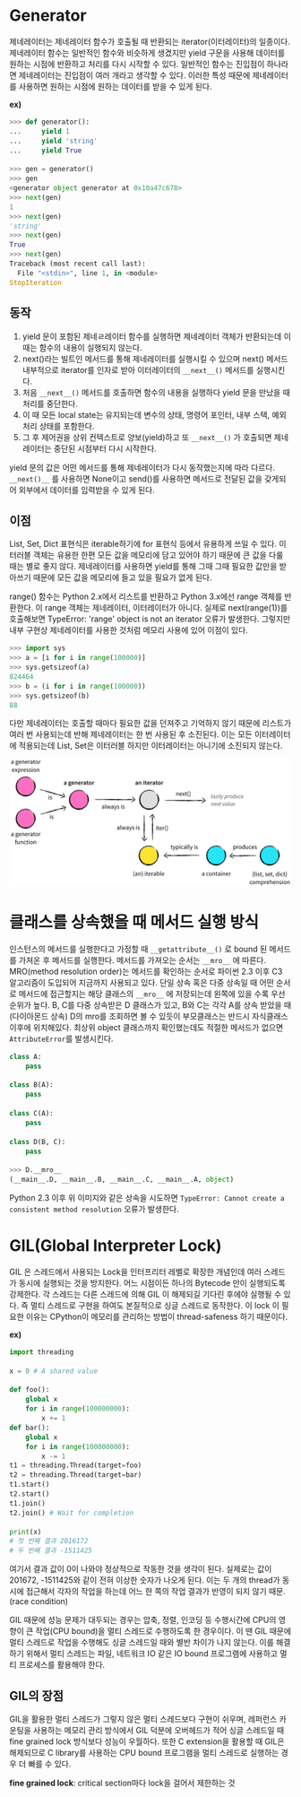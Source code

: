 # Generator

제네레이터는 제네레이터 함수가 호출될 때 반환되는 iterator(이터레이터)의 일종이다. 제네레이터 함수는 일반적인 함수와 비슷하게 생겼지만 yield 구문을 사용해 데이터를 원하는 시점에 반환하고 처리를 다시 시작할 수 있다. 일반적인 함수는 진입점이 하나라면 제네레이터는 진입점이 여러 개라고 생각할 수 있다. 이러한 특성 때문에 제네레이터를 사용하면 원하는 시점에 원하는 데이터를 받을 수 있게 된다.

__ex)__

```python
>>> def generator():
...     yield 1
...     yield 'string'
...     yield True

>>> gen = generator()
>>> gen
<generator object generator at 0x10a47c678>
>>> next(gen)
1
>>> next(gen)
'string'
>>> next(gen)
True
>>> next(gen)
Traceback (most recent call last):
  File "<stdin>", line 1, in <module>
StopIteration
```

## 동작

1. yield 문이 포함된 제네ㄹ레이터 함수를 실행하면 제네레이터 객체가 반환되는데 이 때는 함수의 내용이 실행되지 않는다.
2. next()라는 빌트인 메서드를 통해 제네레이터를 실행시킬 수 있으며 next() 메서드 내부적으로 iterator를 인자로 받아 이터레이터의 `__next__()`  메서드를 실행시킨다.
3. 처음 `__next__()` 메서드를 호출하면 함수의 내용을 실행하다 yield 문을 만났을 때 처리를 중단한다.
4. 이 때 모든 local state는 유지되는데 변수의 상태, 명령어 포인터, 내부 스택, 예외 처리 상태를 포함한다.
5. 그 후 제어권을 상위 컨텍스트로 양보(yield)하고 또 `__next__()` 가 호출되면 제네레이터는 중단된 시점부터 다시 시작한다.

yield 문의 값은 어떤 메서드를 통해 제네레이터가 다시 동작했는지에 따라 다르다. `__next()__` 를 사용하면 None이고 send()를 사용하면 메서드로 전달된 값을 갖게되어 외부에서 데이터를 입력받을 수 있게 된다.



## 이점

List, Set, Dict 표현식은 iterable하기에 for 표현식 등에서 유용하게 쓰일 수 있다. 이터러블 객체는 유용한 한편 모든 값을 메모리에 담고 있어야 하기 때문에 큰 값을 다룰 때는 별로 좋지 않다. 제네레이터를 사용하면 yield를 통해 그때 그때 필요한 값만을 받아쓰기 때문에 모든 값을 메모리에 들고 있을 필요가 없게 된다.



range() 함수는 Python 2.x에서 리스트를 반환하고 Python 3.x에선 range 객체를 반환한다. 이 range 객체는 제네레이터, 이터레이터가 아니다. 실제로 next(range(1))를 호출해보면 TypeError: 'range' object is not an iterator 오류가 발생한다. 그렇지만 내부 구현상 제네레이터를 사용한 것처럼 메모리 사용에 있어 이점이 있다.

```python
>>> import sys
>>> a = [i for i in range(100000)]
>>> sys.getsizeof(a)
824464
>>> b = (i for i in range(100000))
>>> sys.getsizeof(b)
88
```

다만 제네레이터는 호출할 때마다 필요한 값을 던져주고 기억하지 않기 때문에 리스트가 여러 번 사용되는데 반해 제네레이터는 한 번 사용된 후 소진된다. 이는 모든 이터레이터에 적용되는데 List, Set은 이터러블 하지만 이터레이터는 아니기에 소진되지 않는다.

![687474703a2f2f6e7669652e636f6d2f696d672f72656c6174696f6e73686970732e706e67](README.assets/687474703a2f2f6e7669652e636f6d2f696d672f72656c6174696f6e73686970732e706e67.png)



# 클래스를 상속했을 때 메서드 실행 방식

인스턴스의 메서드를 실행한다고 가정할 때 `__getattribute__()` 로 bound 된 메서드를 가져온 후 메서드를 실행한다. 메서드를 가져오는 순서는 `__mro__` 에 따른다. MRO(method resolution order)는 메서드를 확인하는 순서로 파이썬 2.3 이후 C3 알고리즘이 도입되어 지금까지 사용되고 있다. 단일 상속 혹은 다중 상속일 때 어떤 순서로 메서드에 접근할지는 해당 클래스의 `__mro__` 에 저장되는데 왼쪽에 있을 수록 우선 순위가 높다. B, C를 다중 상속받은 D 클래스가 있고, B와 C는 각각 A를 상속 받았을 때(다이아몬드 상속) D의 mro를 조회하면 볼 수 있듯이 부모클래스는 반드시 자식클래스 이후에 위치해있다. 최상위 object 클래스까지 확인했는데도 적절한 메서드가 없으면 `AttributeError`를 발생시킨다.

```python
class A:
    pass

class B(A):
    pass

class C(A):
    pass

class D(B, C):
    pass

>>> D.__mro__
(__main__.D, __main__.B, __main__.C, __main__.A, object)
```

Python 2.3 이후 위 이미지와 같은 상속을 시도하면 `TypeError: Cannot create a consistent method resolution` 오류가 발생한다.



# GIL(Global Interpreter Lock)

GIL 은 스레드에서 사용되는 Lock을 인터프리터 레벨로 확장한 개념인데 여러 스레드가 동시에 실행되는 것을 방지한다. 어느 시점이든 하나의 Bytecode 만이 실행되도록 강제한다. 각 스레드는 다른 스레드에 의해 GIL 이 해제되길 기다린 후에야 실행될 수 있다. 즉 멀티 스레드로 구현을 하여도 본질적으로 싱글 스레드로 동작한다. 이 lock 이 필요한 이유는 CPython이 메모리를 관리하는 방법이 thread-safeness 하기 때문이다.

__ex)__

```python
import threading 

x = 0 # A shared value

def foo(): 
    global x 
    for i in range(100000000): 
        x += 1 
def bar(): 
    global x 
    for i in range(100000000): 
        x -= 1 
t1 = threading.Thread(target=foo) 
t2 = threading.Thread(target=bar) 
t1.start() 
t2.start() 
t1.join() 
t2.join() # Wait for completion

print(x)
# 첫 번째 결과 2016172
# 두 번째 결과 -1511425
```

여기서 결과 값이 0이 나와야 정상적으로 작동한 것을 생각이 된다. 실제로는 값이 201672, -1511425와 같이 전혀 이상한 숫자가 나오게 된다. 이는 두 개의 thread가 동시에 접근해서 각자의 작업을 하는데 어느 한 쪽의 작업 결과가 반영이 되지 않기 때문. (race condition)



GIL 때문에 성능 문제가 대두되는 경우는 압축, 정렬, 인코딩 등 수행시간에 CPU의 영향이 큰 작업(CPU bound)을 멀티 스레드로 수행하도록 한 경우이다. 이 땐 GIL 때문에 멀티 스레드로 작업을 수행해도 싱글 스레드일 때와 별반 차이가 나지 않는다. 이를 해결하기 위해서 멀티 스레드는 파일, 네트워크 IO 같은 IO bound 프로그램에 사용하고 멀티 프로세스를 활용해야 한다.

## GIL의 장점

GIL을 활용한 멀티 스레드가 그렇지 않은 멀티 스레드보다 구현이 쉬우며, 레퍼런스 카운팅을 사용하는 메모리 관리 방식에서 GIL 덕분에 오버헤드가 적어 싱글 스레드일 때 fine grained lock 방식보다 성능이 우월하다. 또한 C extension을 활용할 때 GIL은 해제되므로 C library를 사용하는 CPU bound 프로그램을 멀티 스레드로 실행하는 경우 더 빠를 수 있다.



__fine grained lock__: critical section마다 lock을 걸어서 제한하는 것





